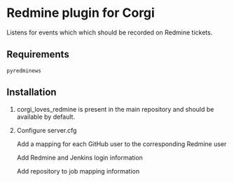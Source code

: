 Redmine plugin for Corgi
========================

Listens for events which which should be recorded
on Redmine tickets.

Requirements
------------

    pyredminews

Installation
------------

1. corgi_loves_redmine is present in the main repository
   and should be available by default.

2. Configure server.cfg

    Add a mapping for each GitHub user to the corresponding Redmine user

    Add Redmine and Jenkins login information

    Add repository to job mapping information
